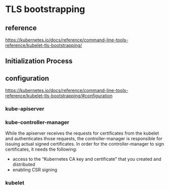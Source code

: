 # TLS bootstrapping

## reference
https://kubernetes.io/docs/reference/command-line-tools-reference/kubelet-tls-bootstrapping/

## Initialization Process

## configuration
https://kubernetes.io/docs/reference/command-line-tools-reference/kubelet-tls-bootstrapping/#configuration  
### kube-apiserver
### kube-controller-manager
While the apiserver receives the requests for certificates from the kubelet and authenticates those requests, 
the controller-manager is responsible for issuing actual signed certificates.
In order for the controller-manager to sign certificates, it needs the following:
- access to the “Kubernetes CA key and certificate” that you created and distributed
- enabling CSR signing
### kubelet

